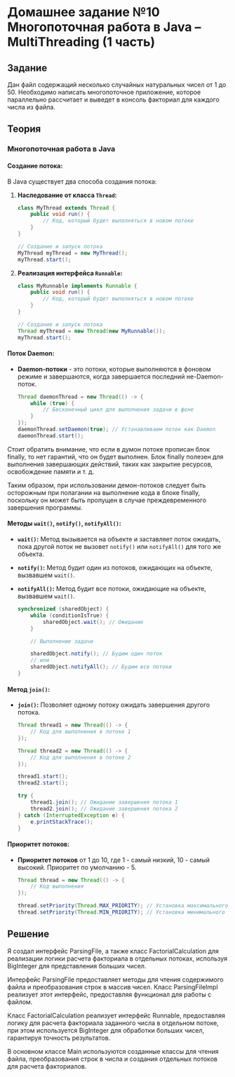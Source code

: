 # Домашнее задание №10 Многопоточная работа в Java – MultiThreading (1 часть)

## Задание
Дан файл содержащий несколько случайных натуральных чисел от 1 до 50. Необходимо написать многопоточное приложение,  которое параллельно рассчитает и выведет в консоль факториал для каждого числа из файла.

## Теория
### Многопоточная работа в Java

#### Создание потока:

В Java существует два способа создания потока:

1. **Наследование от класса `Thread`:**
   ```java
   class MyThread extends Thread {
       public void run() {
           // Код, который будет выполняться в новом потоке
       }
   }

   // Создание и запуск потока
   MyThread myThread = new MyThread();
   myThread.start();
   ```

2. **Реализация интерфейса `Runnable`:**
   ```java
   class MyRunnable implements Runnable {
       public void run() {
           // Код, который будет выполняться в новом потоке
       }
   }

   // Создание и запуск потока
   Thread myThread = new Thread(new MyRunnable());
   myThread.start();
   ```

#### Поток Daemon:

- **Daemon-потоки** - это потоки, которые выполняются в фоновом режиме и завершаются, когда завершается последний не-Daemon-поток.

   ```java
   Thread daemonThread = new Thread(() -> {
       while (true) {
           // Бесконечный цикл для выполнения задачи в фоне
       }
   });
   daemonThread.setDaemon(true); // Устанавливаем поток как Daemon
   daemonThread.start();
   ```
Стоит обратить внимание, что если в думон потоке прописан блок finally, то нет гарантий, что он будет выполнен.
Блок finally полезен для выполнения завершающих действий, таких как закрытие ресурсов, освобождение памяти и т. д.

Таким образом, при использовании демон-потоков следует быть осторожным при полагании на выполнение кода в блоке finally, поскольку он может быть пропущен в случае преждевременного завершения программы.

#### Методы `wait()`, `notify()`, `notifyAll()`:

- **`wait()`:** Метод вызывается на объекте и заставляет поток ожидать, пока другой поток не вызовет `notify()` или `notifyAll()` для того же объекта.
- **`notify()`:** Метод будит один из потоков, ожидающих на объекте, вызвавшем `wait()`.
- **`notifyAll()`:** Метод будит все потоки, ожидающие на объекте, вызвавшем `wait()`.

   ```java
   synchronized (sharedObject) {
       while (conditionIsTrue) {
           sharedObject.wait(); // Ожидание
       }

       // Выполнение задачи

       sharedObject.notify(); // Будим один поток
       // или
       sharedObject.notifyAll(); // Будим все потоки
   }
   ```

#### Метод `join()`:

- **`join()`:** Позволяет одному потоку ожидать завершения другого потока.

   ```java
   Thread thread1 = new Thread(() -> {
       // Код для выполнения в потоке 1
   });

   Thread thread2 = new Thread(() -> {
       // Код для выполнения в потоке 2
   });

   thread1.start();
   thread2.start();

   try {
       thread1.join(); // Ожидание завершения потока 1
       thread2.join(); // Ожидание завершения потока 2
   } catch (InterruptedException e) {
       e.printStackTrace();
   }
   ```

#### Приоритет потоков:

- **Приоритет потоков** от 1 до 10, где 1 - самый низкий, 10 - самый высокий. Приоритет по умолчанию - 5.

   ```java
   Thread thread = new Thread(() -> {
       // Код выполнения
   });

   thread.setPriority(Thread.MAX_PRIORITY); // Установка максимального приоритета
   thread.setPriority(Thread.MIN_PRIORITY); // Установка минимального приоритета
   ```

## Решение
Я создал интерфейс ParsingFile, а также класс FactorialCalculation для реализации логики расчета факториала в отдельных потоках, используя BigInteger для представления больших чисел.

Интерфейс ParsingFile предоставляет методы для чтения содержимого файла и преобразования строк в массив чисел. Класс ParsingFileImpl реализует этот интерфейс, предоставляя функционал для работы с файлом.

Класс FactorialCalculation реализует интерфейс Runnable, предоставляя логику для расчета факториала заданного числа в отдельном потоке, при этом используется BigInteger для обработки больших чисел, гарантируя точность результатов.

В основном классе Main используются созданные классы для чтения файла, преобразования строк в числа и создания отдельных потоков для расчета факториалов.